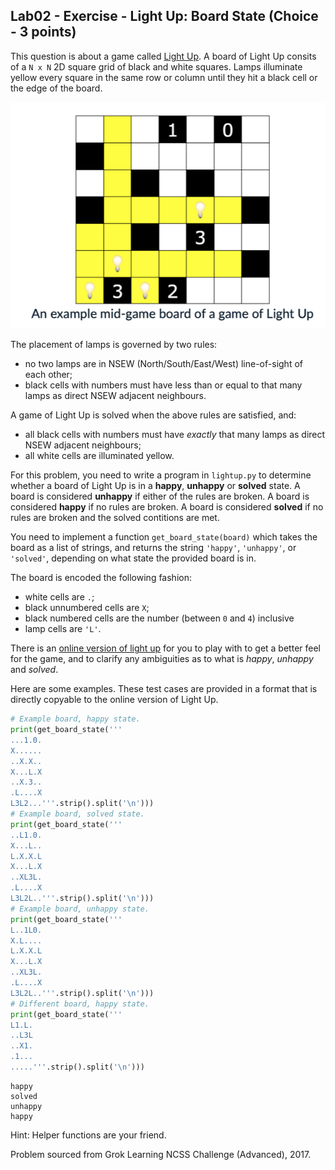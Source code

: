 ## Lab02 - Exercise - Light Up: Board State (Choice - 3 points)

This question is about a game called [Light Up](https://groklearning.github.io/problem-helpers/light-up/). A board of Light Up consits of a `N x N` 2D square grid of black and white squares. Lamps illuminate yellow every square in the same row or column until they hit a black cell or the edge of the board.

![Figure 1](figure1.png)

The placement of lamps is governed by two rules:

* no two lamps are in NSEW (North/South/East/West) line-of-sight of each other;
* black cells with numbers must have less than or equal to that many lamps as direct NSEW adjacent neighbours.

A game of Light Up is solved when the above rules are satisfied, and:

* all black cells with numbers must have *exactly* that many lamps as direct NSEW adjacent neighbours;
* all white cells are illuminated yellow.

For this problem, you need to write a program in `lightup.py` to determine whether a board of Light Up is in a **happy**, **unhappy** or **solved** state. A board is considered **unhappy** if either of the rules are broken. A board is considered **happy** if no rules are broken. A board is considered **solved** if no rules are broken and the solved contitions are met.

You need to implement a function `get_board_state(board)` which takes the board as a list of strings, and returns the string `'happy'`, `'unhappy'`, or `'solved'`, depending on what state the provided board is in.

The board is encoded the following fashion:

* white cells are `.`;
* black unnumbered cells are `X`;
* black numbered cells are the number (between `0` and `4`) inclusive
* lamp cells are `'L'`.

There is an [online version of light up](https://groklearning.github.io/problem-helpers/light-up/) for you to play with to get a better feel for the game, and to clarify any ambiguities as to what is *happy*, *unhappy* and *solved*.

Here are some examples. These test cases are provided in a format that is directly copyable to the online version of Light Up.

```python
# Example board, happy state.
print(get_board_state('''
...1.0.
X......
..X.X..
X...L.X
..X.3..
.L....X
L3L2...'''.strip().split('\n')))
# Example board, solved state.
print(get_board_state('''
..L1.0.
X...L..
L.X.X.L
X...L.X
..XL3L.
.L....X
L3L2L..'''.strip().split('\n')))
# Example board, unhappy state.
print(get_board_state('''
L..1L0.
X.L....
L.X.X.L
X...L.X
..XL3L.
.L....X
L3L2L..'''.strip().split('\n')))
# Different board, happy state.
print(get_board_state('''
L1.L.
..L3L
..X1.
.1...
.....'''.strip().split('\n')))
```

```
happy
solved
unhappy
happy
```

Hint: Helper functions are your friend.

Problem sourced from Grok Learning NCSS Challenge (Advanced), 2017.
